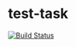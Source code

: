 # test-task
 [![Build Status](https://travis-ci.org/ravskii-pavel/test-task.svg?branch=master)](https://travis-ci.org/ravskii-pavel/test-task/builds/263488039)